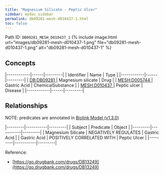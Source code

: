 ```yaml
---
title: "Magnesium Silicate - Peptic Ulcer"
sidebar: mydoc_sidebar
permalink: db09281-mesh-d010437-1.html
toc: false 
---
```



Path ID: `DB09281_MESH_D010437_1`
{% include image.html url="images/db09281-mesh-d010437-1.png" file="db09281-mesh-d010437-1.png" alt="db09281-mesh-d010437-1" %}

## Concepts

|------------|------|---------|
| Identifier | Name | Type    |
|------------|------|---------|
| <a href="https://identifiers.org/DB:DB09281">DB:DB09281 </a> | Magnesium silicate | Drug |
| <a href="https://identifiers.org/MESH:D005744">MESH:D005744 </a> | Gastric Acid | ChemicalSubstance |
| <a href="https://identifiers.org/MESH:D010437">MESH:D010437 </a> | Peptic ulcer | Disease |
|------------|------|---------|

## Relationships


NOTE: predicates are annotated in <a href="https://github.com/biolink/biolink-model/releases/tag/v1.3.0">Biolink Model (v1.3.0)</a>

|---------|-----------|---------|
| Subject | Predicate | Object  |
|---------|-----------|---------|
| Magnesium Silicate | NEGATIVELY REGULATES | Gastric Acid |
| Gastric Acid | POSITIVELY CORRELATED WITH | Peptic Ulcer |
|---------|-----------|---------|

Reference: 
  - [https://go.drugbank.com/drugs/DB13249](https://go.drugbank.com/drugs/DB13249)
